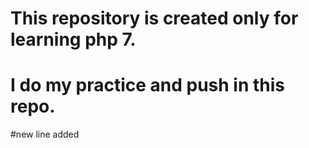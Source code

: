 # This repository is created only for learning php 7. 
# I do my practice and push in this repo.
#new line added

